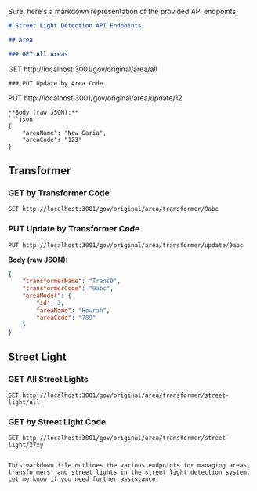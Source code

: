 Sure, here's a markdown representation of the provided API endpoints:

```markdown
# Street Light Detection API Endpoints

## Area

### GET All Areas
```
GET http://localhost:3001/gov/original/area/all
```
### PUT Update by Area Code
```
PUT http://localhost:3001/gov/original/area/update/12
```
**Body (raw JSON):**
```json
{
    "areaName": "New Garia",
    "areaCode": "123"
}
```

## Transformer

### GET by Transformer Code
```
GET http://localhost:3001/gov/original/area/transformer/9abc
```
### PUT Update by Transformer Code
```
PUT http://localhost:3001/gov/original/area/transformer/update/9abc
```
**Body (raw JSON):**
```json
{
    "transformerName": "Trans9",
    "transformerCode": "9abc",
    "areaModel": {
        "id": 3,
        "areaName": "Howrah",
        "areaCode": "789"
    }
}
```

## Street Light

### GET All Street Lights
```
GET http://localhost:3001/gov/original/area/transformer/street-light/all
```
### GET by Street Light Code
```
GET http://localhost:3001/gov/original/area/transformer/street-light/27xy
```

```

This markdown file outlines the various endpoints for managing areas, transformers, and street lights in the street light detection system. Let me know if you need further assistance!